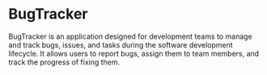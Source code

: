 # BugTracker
BugTracker is an application designed for development teams to manage and track bugs, issues, and tasks during the software development lifecycle. It allows users to report bugs, assign them to team members, and track the progress of fixing them.
